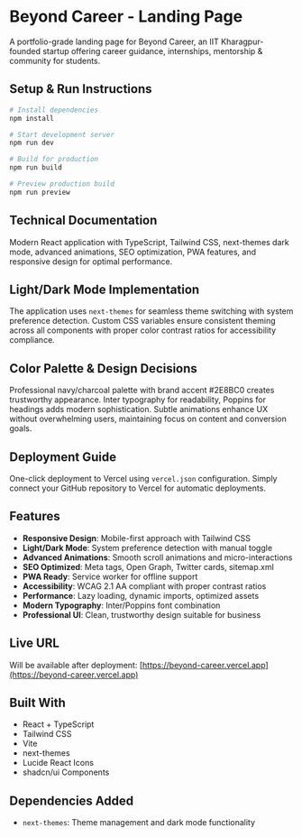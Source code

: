 
# Beyond Career - Landing Page

A portfolio-grade landing page for Beyond Career, an IIT Kharagpur-founded startup offering career guidance, internships, mentorship & community for students.

## Setup & Run Instructions

```bash
# Install dependencies
npm install

# Start development server
npm run dev

# Build for production
npm run build

# Preview production build
npm run preview
```

## Technical Documentation

Modern React application with TypeScript, Tailwind CSS, next-themes dark mode, advanced animations, SEO optimization, PWA features, and responsive design for optimal performance.

## Light/Dark Mode Implementation

The application uses `next-themes` for seamless theme switching with system preference detection. Custom CSS variables ensure consistent theming across all components with proper color contrast ratios for accessibility compliance.

## Color Palette & Design Decisions

Professional navy/charcoal palette with brand accent #2E8BC0 creates trustworthy appearance. Inter typography for readability, Poppins for headings adds modern sophistication. Subtle animations enhance UX without overwhelming users, maintaining focus on content and conversion goals.

## Deployment Guide

One-click deployment to Vercel using `vercel.json` configuration. Simply connect your GitHub repository to Vercel for automatic deployments.

## Features

- **Responsive Design**: Mobile-first approach with Tailwind CSS
- **Light/Dark Mode**: System preference detection with manual toggle
- **Advanced Animations**: Smooth scroll animations and micro-interactions
- **SEO Optimized**: Meta tags, Open Graph, Twitter cards, sitemap.xml
- **PWA Ready**: Service worker for offline support
- **Accessibility**: WCAG 2.1 AA compliant with proper contrast ratios
- **Performance**: Lazy loading, dynamic imports, optimized assets
- **Modern Typography**: Inter/Poppins font combination
- **Professional UI**: Clean, trustworthy design suitable for business

## Live URL

Will be available after deployment: [https://beyond-career.vercel.app](https://beyond-career.vercel.app)

## Built With

- React + TypeScript
- Tailwind CSS
- Vite
- next-themes
- Lucide React Icons
- shadcn/ui Components

## Dependencies Added

- `next-themes`: Theme management and dark mode functionality
